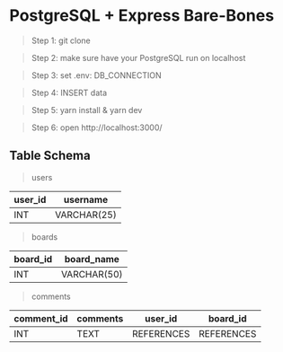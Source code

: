 # PostgreSQL + Express Bare-Bones

> Step 1: git clone

> Step 2: make sure have your PostgreSQL run on localhost

> Step 3: set .env: DB_CONNECTION

> Step 4: INSERT data

> Step 5: yarn install & yarn dev

> Step 6: open http://localhost:3000/

## Table Schema

> users

| user_id | username    |
| ------- | ----------- |
| INT     | VARCHAR(25) |

> boards

| board_id | board_name  |
| -------- | ----------- |
| INT      | VARCHAR(50) |

> comments

| comment_id | comments | user_id    | board_id   |
| ---------- | -------- | ---------- | ---------- |
| INT        | TEXT     | REFERENCES | REFERENCES |
